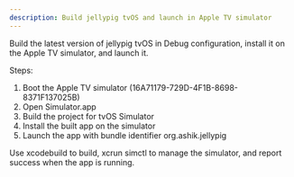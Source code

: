 ```yaml
---
description: Build jellypig tvOS and launch in Apple TV simulator
---
```


Build the latest version of jellypig tvOS in Debug configuration, install it on the Apple TV simulator, and launch it.

Steps:
1. Boot the Apple TV simulator (16A71179-729D-4F1B-8698-8371F137025B)
2. Open Simulator.app
3. Build the project for tvOS Simulator
4. Install the built app on the simulator
5. Launch the app with bundle identifier org.ashik.jellypig

Use xcodebuild to build, xcrun simctl to manage the simulator, and report success when the app is running.
